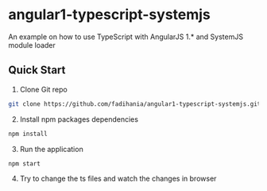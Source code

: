 # angular1-typescript-systemjs
An example on how to use TypeScript with AngularJS 1.* and SystemJS module loader

## Quick Start
1. Clone Git repo
```bash
git clone https://github.com/fadihania/angular1-typescript-systemjs.git
``` 
2. Install npm packages dependencies
```bash
npm install
```
3. Run the application
```bash
npm start
```
4. Try to change the ts files and watch the changes in browser